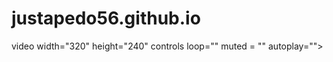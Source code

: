 # justapedo56.github.io
video width="320" height="240" controls loop="" muted = "" autoplay="">
<source src="https://github.com/justapedo56/justapedo56.github.io/raw/refs/heads/main/video_831@03-04-2022_00-00-15.mp4">
</video>
